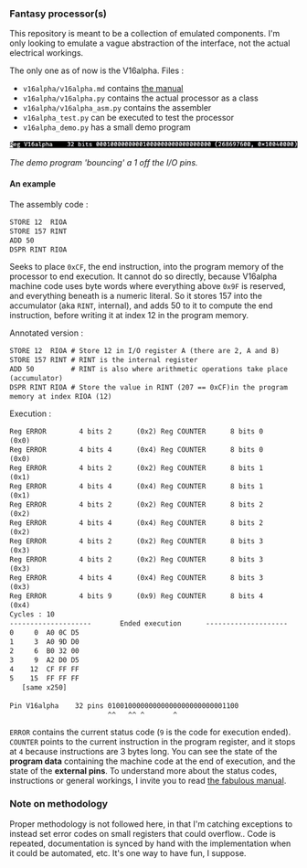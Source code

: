 ### Fantasy processor(s)

This repository is meant to be a collection of emulated components. I'm only looking to emulate a vague abstraction of the interface, not the actual electrical workings.

The only one as of now is the V16alpha. Files :

 - `v16alpha/v16alpha.md` contains [the manual](v16alpha/v16alpha.md)
 - `v16alpha/v16alpha.py` contains the actual processor as a class
 - `v16alpha/v16alpha_asm.py` contains the assembler
 - `v16alpha_test.py` can be executed to test the processor
 - `v16alpha_demo.py` has a small demo program

![An animation of a running demo program](v16alpha/ping-pong.gif)

*The demo program 'bouncing' a 1 off the I/O pins.*


#### An example

The assembly code :
```
STORE 12  RIOA
STORE 157 RINT
ADD 50
DSPR RINT RIOA
```

Seeks to place `0xCF`, the end instruction, into the program memory of the processor to end execution. It cannot do so directly, because V16alpha machine code uses byte words where everything above `0x9F` is reserved, and everything beneath is a numeric literal. So it stores 157 into the accumulator (aka `RINT`, internal), and adds 50 to it to compute the end instruction, before writing it at index 12 in the program memory.

Annotated version :
```
STORE 12  RIOA # Store 12 in I/O register A (there are 2, A and B)
STORE 157 RINT # RINT is the internal register
ADD 50         # RINT is also where arithmetic operations take place (accumulator)
DSPR RINT RIOA # Store the value in RINT (207 == 0xCF)in the program memory at index RIOA (12)
```


Execution :
```
Reg ERROR        4 bits 2      (0x2) Reg COUNTER      8 bits 0      (0x0)
Reg ERROR        4 bits 4      (0x4) Reg COUNTER      8 bits 0      (0x0)
Reg ERROR        4 bits 2      (0x2) Reg COUNTER      8 bits 1      (0x1)
Reg ERROR        4 bits 4      (0x4) Reg COUNTER      8 bits 1      (0x1)
Reg ERROR        4 bits 2      (0x2) Reg COUNTER      8 bits 2      (0x2)
Reg ERROR        4 bits 4      (0x4) Reg COUNTER      8 bits 2      (0x2)
Reg ERROR        4 bits 2      (0x2) Reg COUNTER      8 bits 3      (0x3)
Reg ERROR        4 bits 2      (0x2) Reg COUNTER      8 bits 3      (0x3)
Reg ERROR        4 bits 4      (0x4) Reg COUNTER      8 bits 3      (0x3)
Reg ERROR        4 bits 9      (0x9) Reg COUNTER      8 bits 4      (0x4)
Cycles : 10
--------------------       Ended execution      --------------------
0     0  A0 0C D5
1     3  A0 9D D0
2     6  B0 32 00
3     9  A2 D0 D5
4    12  CF FF FF
5    15  FF FF FF
   [same x250]

Pin V16alpha    32 pins 01001000000000000000000000001100
                        ^^   ^^ ^       ^
```
`ERROR` contains the current status code (`9` is the code for execution ended). `COUNTER` points to the current instruction in the program register, and it stops at `4` because instructions are 3 bytes long. You can see the state of the **program data** containing the machine code at the end of execution, and the state of the **external pins**. To understand more about the status codes, instructions or general workings, I invite you to read [the fabulous manual](v16alpha/v16alpha.md).




### Note on methodology

Proper methodology is not followed here, in that I'm catching exceptions to instead set error codes on small registers that could overflow.. Code is repeated, documentation is synced by hand with the implementation when it could be automated, etc. It's one way to have fun, I suppose.
